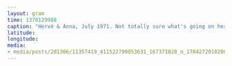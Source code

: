 ```yaml
---
layout: gram
time: 1370129988
caption: "Hervé & Anna, July 1971. Not totally sure what's going on here, but I like it. It's over 40 years old!"
latitude: 
longitude: 
media:
- media/posts/201306/11357419_411522799053631_167371828_n_17842720102000351.jpg
---
```

